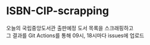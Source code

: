 # ISBN-CIP-scrapping
오늘의 국립중앙도서관 출판예정 도서 목록을 스크래핑하고<br>그 결과를 Git Actions를 통해 09시, 18시마다 issues에 업로드
